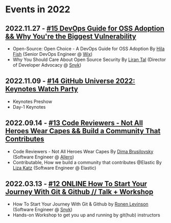 # Events in 2022

## 2022.11.27 - [#15 DevOps Guide for OSS Adoption && Why You're the Biggest Vulnerability](https://www.meetup.com/github-user-group/events/289352728/)

* Open-Source: Open Choice - A DevOps Guide for OSS Adoption By [Hila Fish](https://www.linkedin.com/in/hila-fish/) (Senior DevOps Engineer @ [Wix](https://www.wix.com/))
* Why You Should Care About Open Source Security By [Liran Tal](https://www.linkedin.com/in/lirantal/) (Director of Developer Advocacy @ [Snyk](https://snyk.io/))

## 2022.11.09 - [#14 GitHub Universe 2022: Keynotes Watch Party](https://www.meetup.com/github-user-group/events/289371091/)

* Keynotes Preshow
* Day-1 Keynotes

## 2022.09.14 - [#13 Code Reviewers - Not All Heroes Wear Capes && Build a Community That Contributes](https://www.meetup.com/github-user-group/events/288312571/)

* Code Reviewers - Not All Heroes Wear Capes By [Dima Brusilovsky](https://www.linkedin.com/in/dima-brusilovsky/) (Software Engineer @ [Allero](https://github.com/allero-io/allero/))
* Contributable, How we build a community that contributes @Elastic By [Liza Katz](https://www.linkedin.com/in/lizak/) (Software Engineer @ Elastic)

## 2022.03.13 - [#12 ONLINE How To Start Your Journey With Git & Github // Talk + Workshop](https://www.meetup.com/github-user-group/events/283744257/)

* How To Start Your Journey With Git & Github by [Ronen Levinson](https://www.linkedin.com/in/ronen-levinson/) (Software Engineer @ [Snyk](https://snyk.io/))
* Hands-on Workshop to get you up and running by git(hub) instructors

